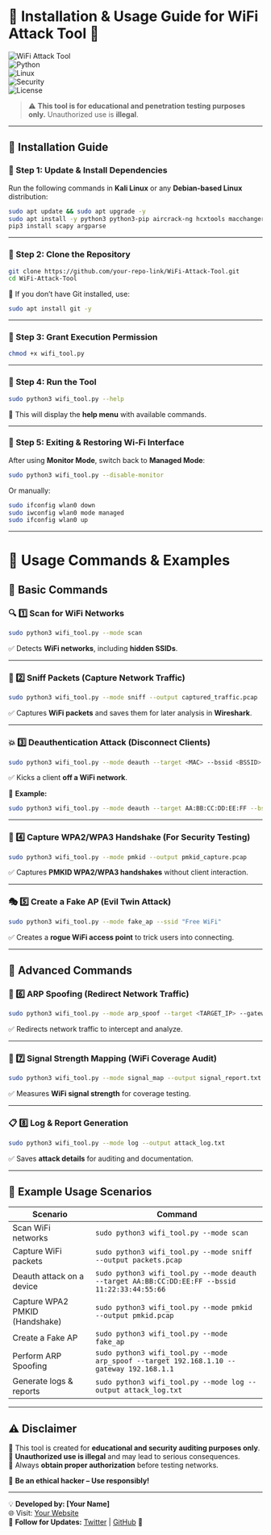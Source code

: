 # **📜 Installation & Usage Guide for WiFi Attack Tool** 🚀  

![WiFi Attack Tool](https://img.shields.io/badge/WiFi%20Attack-Tool%20🔥-red)  
![Python](https://img.shields.io/badge/Python-3.x-blue.svg)  
![Linux](https://img.shields.io/badge/Linux-Supported-green.svg)  
![Security](https://img.shields.io/badge/Security-Penetration%20Testing-orange)  
![License](https://img.shields.io/badge/License-Educational%20Use-red)  

> ⚠️ **This tool is for educational and penetration testing purposes only.** Unauthorized use is **illegal**.

---

## 📌 **Installation Guide**  

### **🔹 Step 1: Update & Install Dependencies**  
Run the following commands in **Kali Linux** or any **Debian-based Linux** distribution:

```bash
sudo apt update && sudo apt upgrade -y
sudo apt install -y python3 python3-pip aircrack-ng hcxtools macchanger iw net-tools
pip3 install scapy argparse
```

---

### **🔹 Step 2: Clone the Repository**  
```bash
git clone https://github.com/your-repo-link/WiFi-Attack-Tool.git
cd WiFi-Attack-Tool
```
🔹 If you don’t have Git installed, use:  
```bash
sudo apt install git -y
```

---

### **🔹 Step 3: Grant Execution Permission**  
```bash
chmod +x wifi_tool.py
```

---

### **🔹 Step 4: Run the Tool**  
```bash
sudo python3 wifi_tool.py --help
```
📌 This will display the **help menu** with available commands.

---

### **🔹 Step 5: Exiting & Restoring Wi-Fi Interface**
After using **Monitor Mode**, switch back to **Managed Mode**:
```bash
sudo python3 wifi_tool.py --disable-monitor
```
Or manually:
```bash
sudo ifconfig wlan0 down
sudo iwconfig wlan0 mode managed
sudo ifconfig wlan0 up
```

---

# **📜 Usage Commands & Examples**  

## 📌 **Basic Commands**  

### **🔍 1️⃣ Scan for WiFi Networks**  
```bash
sudo python3 wifi_tool.py --mode scan
```
✅ Detects **WiFi networks**, including **hidden SSIDs**.

---

### **📡 2️⃣ Sniff Packets (Capture Network Traffic)**  
```bash
sudo python3 wifi_tool.py --mode sniff --output captured_traffic.pcap
```
✅ Captures **WiFi packets** and saves them for later analysis in **Wireshark**.

---

### **💥 3️⃣ Deauthentication Attack (Disconnect Clients)**  
```bash
sudo python3 wifi_tool.py --mode deauth --target <MAC> --bssid <BSSID>
```
✅ Kicks a client **off a WiFi network**.

📌 **Example:**
```bash
sudo python3 wifi_tool.py --mode deauth --target AA:BB:CC:DD:EE:FF --bssid 11:22:33:44:55:66
```

---

### **🔑 4️⃣ Capture WPA2/WPA3 Handshake (For Security Testing)**  
```bash
sudo python3 wifi_tool.py --mode pmkid --output pmkid_capture.pcap
```
✅ Captures **PMKID WPA2/WPA3 handshakes** without client interaction.

---

### **🎭 5️⃣ Create a Fake AP (Evil Twin Attack)**  
```bash
sudo python3 wifi_tool.py --mode fake_ap --ssid "Free WiFi"
```
✅ Creates a **rogue WiFi access point** to trick users into connecting.

---

## 📌 **Advanced Commands**  

### **🦠 6️⃣ ARP Spoofing (Redirect Network Traffic)**
```bash
sudo python3 wifi_tool.py --mode arp_spoof --target <TARGET_IP> --gateway <GATEWAY_IP>
```
✅ Redirects network traffic to intercept and analyze.

---

### **📶 7️⃣ Signal Strength Mapping (WiFi Coverage Audit)**
```bash
sudo python3 wifi_tool.py --mode signal_map --output signal_report.txt
```
✅ Measures **WiFi signal strength** for coverage testing.

---

### **📋 8️⃣ Log & Report Generation**
```bash
sudo python3 wifi_tool.py --mode log --output attack_log.txt
```
✅ Saves **attack details** for auditing and documentation.

---

## **🚀 Example Usage Scenarios**  

| **Scenario** | **Command** |
|-------------|-------------|
| Scan WiFi networks | `sudo python3 wifi_tool.py --mode scan` |
| Capture WiFi packets | `sudo python3 wifi_tool.py --mode sniff --output packets.pcap` |
| Deauth attack on a device | `sudo python3 wifi_tool.py --mode deauth --target AA:BB:CC:DD:EE:FF --bssid 11:22:33:44:55:66` |
| Capture WPA2 PMKID (Handshake) | `sudo python3 wifi_tool.py --mode pmkid --output pmkid.pcap` |
| Create a Fake AP | `sudo python3 wifi_tool.py --mode fake_ap` |
| Perform ARP Spoofing | `sudo python3 wifi_tool.py --mode arp_spoof --target 192.168.1.10 --gateway 192.168.1.1` |
| Generate logs & reports | `sudo python3 wifi_tool.py --mode log --output attack_log.txt` |

---

## ⚠️ **Disclaimer**  

🔹 This tool is created for **educational and security auditing purposes only**.  
🔹 **Unauthorized use is illegal** and may lead to serious consequences.  
🔹 Always **obtain proper authorization** before testing networks.  

📢 **Be an ethical hacker – Use responsibly!**  

---

💡 **Developed by: [Your Name]**  
🌐 Visit: [Your Website](https://yourwebsite.com)  
🔗 **Follow for Updates:** [Twitter](https://twitter.com/your-handle) | [GitHub](https://github.com/your-repo-link) 🚀
